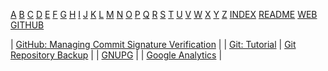 ---
---
[A](a.md)
[B](b.md)
[C](c.md)
[D](d.md)
[E](e.md)
[F](f.md)
[G](g.md)
[H](h.md)
[I](i.md)
[J](j.md)
[K](k.md)
[L](l.md)
[M](m.md)
[N](n.md)
[O](o.md)
[P](p.md)
[Q](q.md)
[R](r.md)
[S](s.md)
[T](t.md)
[U](u.md)
[V](v.md)
[W](w.md)
[X](x.md)
[Y](y.md)
[Z](z.md)
[INDEX](index.md)
[README](README.md)
[WEB](https://urls.vlsm.org/)
[GITHUB](https://github.com/rms46/urls/)

| [GitHub: Managing Commit Signature Verification](https://docs.github.com/en/github/authenticating-to-github/managing-commit-signature-verification) | 
| [Git: Tutorial](https://backlog.com/git-tutorial/) | [Git Repository Backup](https://git-memo.readthedocs.io/en/latest/repository_backup.html) |
| [GNUPG](https://gnupg.org/) |
| [Google Analytics](https://analytics.google.com/) |


